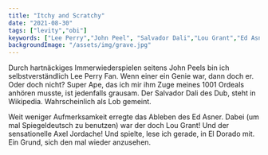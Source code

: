 ```yaml
---
title: "Itchy and Scratchy"
date: "2021-08-30"
tags: ["levity","obi"]
keywords: ["Lee Perry","John Peel", "Salvador Dali","Lou Grant","Ed Asner","El Dorado","Axel Jordache"]
backgroundImage: "/assets/img/grave.jpg"
---
```

<!-- Excerpt Start -->
Durch hartnäckiges Immerwiederspielen seitens John Peels bin ich selbstverständlich Lee Perry Fan. Wenn einer ein Genie war, dann doch er. <!-- Excerpt End -->
Oder doch nicht? Super Ape, das ich mir ihm Zuge meines 1001 Ordeals anhören musste, ist jedenfalls grausam. Der Salvador Dali des Dub, steht in Wikipedia. Wahrscheinlich als Lob gemeint.

Weit weniger Aufmerksamkeit erregte das Ableben des Ed Asner. Dabei (um mal Spiegeldeutsch zu benutzen) war der doch Lou Grant! Und der sensationelle Axel Jordache! Und spielte, lese ich gerade, in El Dorado mit. Ein Grund, sich den mal wieder anzusehen.